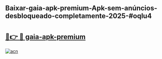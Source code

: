 ## Baixar-gaia-apk-premium-Apk-sem-anúncios-desbloqueado-completamente-2025-#oqlu4

# <h2><a href="https://ainizakaria.my?title=gaia-apk-premium&ref=20M">🔗👉 🔴 gaia-apk-premium</a></h2>

[![acn](https://github.com/user-attachments/assets/0f9c940e-d8b0-45ae-aac7-cd30a18b3e1c)](https://ainizakaria.my?title=gaia-apk-premium&ref=20M)


